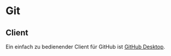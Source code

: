 # Git

## Client

Ein einfach zu bedienender Client für GitHub ist [GitHub Desktop](https://desktop.github.com/). 